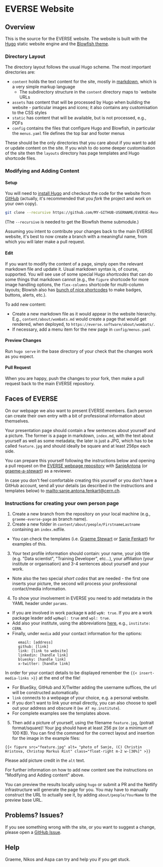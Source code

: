 # EVERSE Website

## Overview

This is the source for the EVERSE website. The website is built with the [Hugo](https://gohugo.io) static website engine and the [Blowfish theme](https://blowfish.page).

### Directory Layout

The directory layout follows the usual Hugo scheme. The most important directories are:

- `content` holds the text content for the site, mostly in [markdown](https://en.wikipedia.org/wiki/Markdown), which is a very simple markup language
  - The subdirectory structure in the `content` directory maps to ´website URLs
- `assets` has content that will be processed by Hugo when building the website - particular images and icons; it also contains any customisation to the CSS styles
- `static` has content that will be available, but is not processed, e.g., PDFs
- `config` contains the files that configure Hugo and Blowfish, in particular the `menus.yaml` file defines the top bar and footer menus

These should be the only directories that you care about if you want to add or update content on the site. If you wish to do some deeper customisation of the site then the `layouts` directory has page templates and Hugo shortcode files.

### Modifying and Adding Content

#### Setup

You will need to [install Hugo](https://gohugo.io/installation/) and checkout the code for the website from [GitHub](https://github.com/EVERSE-ResearchSoftware/EVERSE-ResearchSoftware.github.io) (actually, it's recommended that you *fork* the project and work on your own copy).

```sh
git clone --recursive https://github.com/MY-GITHUB-USERNAME/EVERSE-ResearchSoftware.github.io 
```

(The `--recursive` is needed to get the Blowfish theme submodule.)

Assuming you intent to contribute your changes back to the main EVERSE website, it's best to now create a branch with a meaningful name, from which you will later make a pull request.

#### Edit

If you want to modify the content of a page, simply open the relevant markdown file and update it. Usual markdown syntax is, of course, supported. You will see use of some special Hugo *shortcodes* that can do some things that markdown cannot (e.g., the `figure` shortcode for more image handling options, the `flex-columns` shortcode for multi-column layouts; Blowish also has [bunch of nice shortcodes](https://blowfish.page/docs/shortcodes/) to make badges, buttons, alerts, etc.).

To add new content:

- Create a new markdown file as it would appear in the website hierarchy. E.g., `content/about/wombats.md` would create a page that would get rendered, when deployed, to `https://everse.software/about/wombats/`.
- If necessary, add a menu item for the new page in `config/menus.yaml`

#### Preview Changes

Run `hugo serve` in the base directory of your check that the changes work as you expect.

#### Pull Request

When you are happy, push the changes to your fork, then make a pull request back to the main EVERSE repository.

## Faces of EVERSE

On our webpage we also want to present EVERSE members. Each person can create their own entry with a bit of professional information about themselves.

Your presentation page should contain a few sentences about yourself and a picture. The former is a page in markdown, `index.md`, with the text about yourself as well as some metadata; the later is just a JPG, which has to be called `feature.jpg` and should ideally be square and at least 256px each side.

You can prepare this yourself following the instructions below and opening a pull request on the [EVERSE webpage repository](https://github.com/EVERSE-ResearchSoftware/EVERSE-ResearchSoftware.github.io) with [SanjeAntona](https://github.com/SanjeAntona) (or [graeme-a-stewart](https://github.com/graeme-a-stewart)) as a reviewer.

In case you don't feel comfortable creating this yourself or you don't have a GitHub account, send all your details (as described in the instructions and templates below) to <mailto:sanje.antona.fenkart@cern.ch>.

### Instructions for creating your own person page

1. Create a new branch from the repository on your local machine (e.g., `graeme-everse-page` as branch name).
2. Create a new folder in `content/about/people/FirstnameLastname` containing an `index.md`file. 
  -  You can check the templates (i.e. [Graeme Stewart](https://github.com/EVERSE-ResearchSoftware/EVERSE-ResearchSoftware.github.io/blob/main/content/about/people/GraemeStewart/index.md?plain=1) or [Sanje Fenkart](https://github.com/EVERSE-ResearchSoftware/EVERSE-ResearchSoftware.github.io/blob/main/content/about/people/SanjeFenkart/index.md?plain=1)) for examples of this.
3. Your text profile information should contain: your name, your job title (e.g. "Data scientist", "Training Developer", etc...), your affiliation (your institute or organisation) and 3-4 sentences about yourself and your work.
  - Note also the two special *short codes* that are needed - the first one inserts your picture, the second will process your professional contact/media information.
4. To show your involvement in EVERSE you need to add metadata in the YAML header under `params`. 
  - If you are involved in work package `N` add `wpN: true`. If you are a work package leader add `wpNwpl: true` and `wpl: true`.
  - Add also your institute, using the abbreviations [here](https://github.com/EVERSE-ResearchSoftware/EVERSE-ResearchSoftware.github.io/tree/main/content/about/partners), e.g., `institute: CERN`.
  - Finally, under ```media``` add your contact information for the options:
```
      email: [address]
      github: [link]
      link: [link to website]
      linkedin: [handle link]
      bluesky: [handle link]
      x-twitter: [handle link]
 ```     
In order for your contact details to be displayed remember the  `{{< insert-media-links >}}` at the end of the file!
  - For BlueSky, GitHub and X/Twitter adding the username suffices, the url will be constructed automatically.
  - `link` connects to a webpage of your choice, e.g. a personal website.
  - If you don't want to link your email directly, you can also choose to spell out your address and obscure it (`me AT my.institute`).
  - For complete examples see the templates above.
5. Then add a picture of yourself, using the filename `feature.jpg`, (potrait format/square)! Your jpg should have at least 256 px (or a minimum of 100 KB). You can find the command for the correct layout and insertion for the image in the example files: 
```
{{< figure src="feature.jpg" alt= "photo of Sanje, (C) Christin Hristova, Christop Markus Rist" class="float-right m-2 w-[30%]" >}}
```
Please add picture credit in the `alt` text.

For further information on how to add new content see the instructions on "Modifying and Adding content" above.

You can preview the results locally using `hugo` or submit a PR and the Netlify infrastructure will generate the page for you. You may have to manually construct the URL to actually see it, by adding `about/people/YourName` to the preview base URL.

## Problems? Issues?

If you see something wrong with the site, or you want to suggest a change, please open a [GitHub Issue](https://github.com/EVERSE-ResearchSoftware/EVERSE-ResearchSoftware.github.io/issues/new).

## Help

Graeme, Nikos and Aspa can try and help you if you get stuck.
